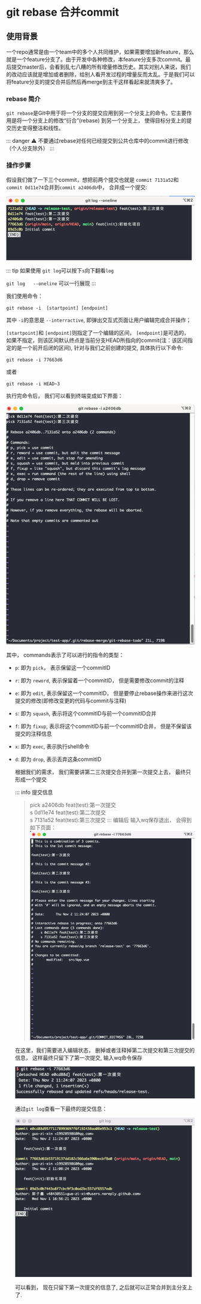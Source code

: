 # git rebase 合并commit

## 使用背景

一个repo通常是由一个team中的多个人共同维护，如果需要增加新feature，那么就是一个feature分支了。由于开发中各种修改，本feature分支多次commit。最后提交master后，会看到乱七八糟的所有增量修改历史。其实对别人来说，我们的改动应该就是增加或者删除，给别人看开发过程的增量反而太乱。于是我们可以将feature分支的提交合并后然后再merge到主干这样看起来就清爽多了。

### rebase 简介

  `git rebase`是Git中用于将一个分支的提交应用到另一个分支上的命令。它主要作用是将一个分支上的修改“衍合”(rebase) 到另一个分支上， 使得目标分支上的提交历史变得整洁和线性。

  ::: danger
  ⚠️ 不要通过rebase对任何已经提交到公共仓库中的commit进行修改（个人分支除外）
  :::

### 操作步骤

  假设我们做了一下三个commit，想把前两个提交也就是 `commit 7131a52`和 `commit 0d11e74`合并到`commit a2406db`中， 合并成一个提交:

  ![log信息](/image/log信息.png)

  ::: tip
  如果使用 `git log`可以按下`s`向下翻看`log`

  `git log   --oneline` 可以一行展现
  :::

  我们使用命令：

  ```shell
  git rebase -i  [startpoint] [endpoint]
  ```

  其中 `-i`的意思是 `--interractive`, 即弹出交互式页面让用户编辑完成合并操作；

  `[startpoint]`和 `[endpoint]`则指定了一个编辑的区间， `[endpoint]`是可选的， 如果不指定，则该区间默认终点是当前分支HEAD所指向的commit(注：该区间指定的是一个前开后闭的区间), 针对与我们之前创建的提交, 具体执行以下命令:

  ```shell
  git rebase -i 77663d6
  ```
  
  或者

  ```shell
  git rebase -i HEAD~3 
  ```
  
  执行完命令后， 我们可以看到终端变成如下界面：
  
  ![rebase操作](/image/rebase操作.png)

  其中， commands表示了可以进行的指令的类型：

- `p`: 即为 `pick`， 表示保留这一个commitID
- `r`: 即为 `reword`, 表示保留着一个commitID， 但是需要修改commit的注释
- `e`: 即为 `edit`, 表示保留这一个commitID， 但是要停止rebase操作来进行这次提交的修改(即修改变更的代码与commit与注释)
- `s`: 即为 `squash`, 表示将这个commitID与前一个commitID合并
- `f`: 即为 `fixup`, 表示将这个commitID与前一个commitID合并， 但是不保留该提交的注释信息
- `x`: 即为 `exec`, 表示执行shell命令
- `d`: 即为 `drop`, 表示丢弃这条commitID

  根据我们的需求， 我们需要讲第二三次提交合并到第一次提交上去， 最终只形成一个提交

  ::: info 提交信息
    > pick a2406db feat(test):第一次提交  \
    > s 0d11e74 feat(test):第二次提交  \
    > s 7131a52 feat(test):第三次提交
  :::
  编辑后 输入wq保存退出， 会得到如下页面：
  ![rebase squash](/image/rebase合并操作界面.png)

  在这里，我们需要进入编辑状态， 删掉或者注释掉第二次提交和第三次提交的信息， 这样最终只留下了第一次提交, 输入wq命令保存

  ![rebase squash](/image/rebase最终提交.png)

  通过`git log`查看一下最终的提交信息：

  ![git log提交信息](/image/rebase的log信息.png)

  可以看到， 现在只留下第一次提交的信息了, 之后就可以正常合并到主分支上了.

